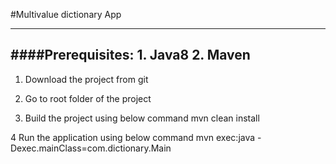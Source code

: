 #Multivalue dictionary App

-------------------------------------------
####Prerequisites: 
    1. Java8
    2. Maven
-------------------------------------------

1. Download the project from git

2. Go to root folder of the project


3. Build the project using below command
    mvn clean install
    
4 Run the application using below command
    mvn exec:java -Dexec.mainClass=com.dictionary.Main

